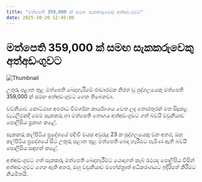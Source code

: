 ```yaml
---
title: "මත්පෙති 359,000 ක් සමඟ සැකකරුවෙකු අත්අඩංගුවට"
date: 2025-10-20 12:45:00
---
```


# මත්පෙති 359,000 ක් සමඟ සැකකරුවෙකු අත්අඩංගුවට

![Thumbnail](https://helakuru.sgp1.cdn.digitaloceanspaces.com/esana/images/lib/drug-jkl.jpg)

උතුරු පළාත තුළ මත්පෙති බෙදාහැරීමේ ජාවාරමක නිරත වූ පුද්ගලයෙකු මත්පෙති 359,000 ක් සමඟ අත්අඩංගුවට ගෙන තිබෙනවා.

වව්නියාව කොට්ඨාශ අපරාධ විමර්ශන කාර්යාංශය වෙත ලද තොරතුරක් මත සිදුකළ වැටලීමකදී මෙම සැකකරු හා මත්පෙති තොගය අත්අඩංගුවට ගත් බවයි වවුනියාව පොලිසිය ප්‍රකාශ කළේ.

සැකකරු කල්පිටිය ප්‍රදේශයේ පදිංචි වයස අවුරුදු 23 ක පුද්ගලයෙකු වන අතර, ඔහු කල්පිටිය ප්‍රදේශයේ සිට උතුරු පළාත තුළ මත්පෙති බෙදා හැරීමට පැමිණ ඇති බවයි පොලිසිය සඳහන් කළේ.

අත්අඩංගුවට ගත් සැකකරු මත්පෙති බෙදාහැරීමට යොදාගත් කැබ් රථයද පොලිසිය විසින් අත්අඩංගුවට ගෙන ඇති අතර, ඔහු වවුනියාව මහේස්ත්‍රාත් අධිකරණයට ඉදිරිපත් කිරීමට නියමිතයි.

